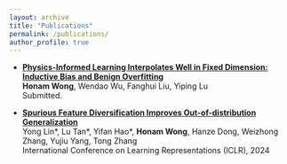 ```yaml
---
layout: archive
title: "Publications"
permalink: /publications/
author_profile: true
---
```


- [**Physics-Informed Learning Interpolates Well in Fixed Dimension: Inductive Bias and Benign Overfitting**](arxiv.org/abs/2406.09194)
 <br /> **Honam Wong**, Wendao Wu, Fanghui Liu, Yiping Lu
 <br /> Submitted.

- [**Spurious Feature Diversification Improves Out-of-distribution Generalization**](https://arxiv.org/abs/2309.17230)
 <br /> Yong Lin*, Lu Tan\*, Yifan Hao\*, **Honam Wong**, Hanze Dong, Weizhong Zhang, Yujiu Yang, Tong Zhang
 <br /> International Conference on Learning Representations (ICLR), 2024 